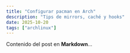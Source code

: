 ```yaml
---
title: "Configurar pacman en Arch"
description: "Tips de mirrors, caché y hooks"
date: 2025-10-20
tags: ["archlinux"]
---
```


Contenido del post en **Markdown**…

